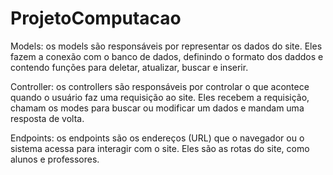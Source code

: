 # ProjetoComputacao

Models: os models são responsáveis por representar os dados do site. Eles fazem a conexão com o banco de dados, definindo o formato dos daddos e contendo funções para deletar, atualizar, buscar e inserir.

Controller: os controllers são responsáveis por controlar o que acontece quando o usuário faz uma requisição ao site. Eles recebem a requisição, chamam os modes para buscar ou modificar um dados e mandam uma resposta de volta.

Endpoints: os endpoints são os endereços (URL) que o navegador ou o sistema acessa para interagir com o site. Eles são as rotas do site, como alunos e professores.
